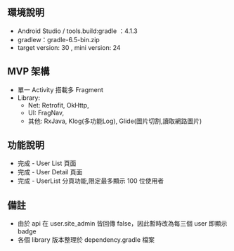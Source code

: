 ## 環境說明
* Android Studio / tools.build:gradle ：4.1.3
* gradlew：gradle-6.5-bin.zip
* target version: 30 , mini version: 24

## MVP 架構
* 單一 Activity 搭載多 Fragment 
* Library: 
  * Net: Retrofit, OkHttp,
  * UI: FragNav,
  * 其他: RxJava, Klog(多功能Log), Glide(圖片切割,讀取網路圖片)
  
## 功能說明
* 完成 - User List 頁面
* 完成 - User Detail 頁面
* 完成 - UserList 分頁功能,限定最多顯示 100 位使用者
 
 ## 備註
 * 由於 api 在 user.site_admin 皆回傳 false，因此暫時改為每三個 user 即顯示 badge
 * 各個 library 版本整理於 dependency.gradle 檔案
